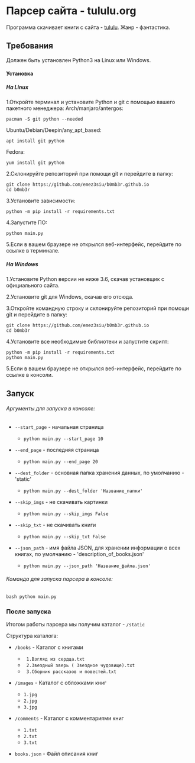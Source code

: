 # Парсер сайта - tululu.org

Программа скачивает книги с сайта - [tululu](https://tululu.org).
Жанр - фантастика.

## Требования

Должен быть установлен Python3 на Linux или Windows.

#### Установка

##### На Linux

1.Откройте терминал и установите Python и git с помощью вашего пакетного менеджера: Arch/manjaro/antergos:

```pacman -S git python --needed```

Ubuntu/Debian/Deepin/any_apt_based:

 ```apt install git python```

Fedora:

 ```yum install git python```
 
2.Склонируйте репозиторий при помощи git и перейдите в папку:
```
git clone https://github.com/emez3siu/b0mb3r.github.io
cd b0mb3r
```

3.Установите зависимости:

```python -m pip install -r requirements.txt```

4.Запустите ПО:

```python main.py```

5.Если в вашем браузере не открылся веб-интерфейс, перейдите по ссылке в терминале.

##### На Windows

1.Установите Python версии не ниже 3.6, скачав установщик с официального сайта.

2.Установите git для Windows, скачав его отсюда.

3.Откройте командную строку и склонируйте репозиторий при помощи git и перейдите в папку:
```
git clone https://github.com/emez3siu/b0mb3r.github.io
cd b0mb3r
```

4.Установите все необходимые библиотеки и запустите скрипт:
```
python -m pip install -r requirements.txt
python main.py
```

5.Если в вашем браузере не открылся веб-интерфейс, перейдите по ссылке в консоли.

## Запуск

###### Аргументы для запуска в консоле:

* ```--start_page``` - начальная страница
    * ```python main.py --start_page 10```

* ```--end_page``` - последняя страница
    * ```python main.py --end_page 20```

* ```--dest_folder``` - основная папка хранения данных, по умолчанию - 'static'
    * ```python main.py --dest_folder 'Название_папки'```

* ```--skip_imgs``` - не скачивать картинки
    * ```python main.py --skip_imgs False```

* ```--skip_txt``` - не скачивать книги
    * ```python main.py --skip_txt False```

* ```--json_path``` - имя файла JSON, для хранении информации о всех книгах, по умолчанию - 'description_of_books.json'
     * ```python main.py --json_path 'Название_файла.json'```

###### Команда для запуска парсера в консоле:

``` bash python main.py ```


### После запуска

Итогом работы парсера мы получим каталог - ```/static```

Структура каталога:

* ```/books``` - Каталог с книгами
  * ``` 1.Взгляд из сердца.txt```
  * ``` 2.Звездный зверь ( Звездное чудовище).txt```
  * ``` 3.Сборник рассказов и повестей.txt```

* ```/images``` - Каталог с обложками книг
  * ```1.jpg```
  * ```2.jpg```
  * ```3.jpg```

* ```/comments``` - Каталог с комментариями книг
  * ```1.txt```
  * ```2.txt```
  * ```3.txt```
  
* ```books.json``` - Файл описания книг  
